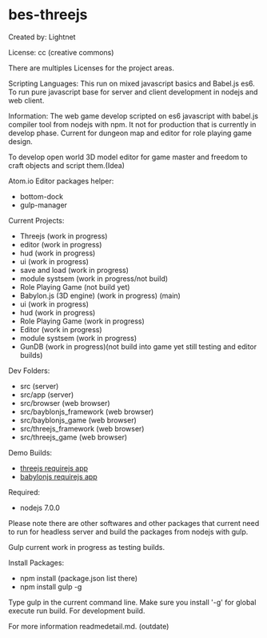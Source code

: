 # bes-threejs

Created by: Lightnet

License: cc (creative commons)

There are multiples Licenses for the project areas.

Scripting Languages: This run on mixed javascript basics and Babel.js es6. To run pure javascript base for server and client development in nodejs and web client.

Information: The web game develop scripted on es6 javascript with babel.js compiler tool from nodejs with npm. It not for production that is currently in develop phase. Current for dungeon map and editor for role playing game design.

To develop open world 3D model editor for game master and freedom to craft objects and script them.(Idea)

Atom.io Editor packages helper:
 * bottom-dock
 * gulp-manager

Current Projects:
 * Threejs (work in progress)
  * editor (work in progress)
  * hud (work in progress)
  * ui (work in progress)
  * save and load (work in progress)
  * module systsem (work in progress/not build)
  * Role Playing Game (not build yet)
 * Babylon.js (3D engine) (work in progress) (main)
  * ui (work in progress)
  * hud (work in progress)
  * Role Playing Game (work in progress)
  * Editor (work in progress)
  * module systsem (work in progress)
 * GunDB (work in progress)(not build into game  yet still testing and editor builds)

Dev Folders:
 * src (server)
 * src/app (server)
 * src/browser (web browser)
 * src/bayblonjs_framework (web browser)
 * src/bayblonjs_game (web browser)
 * src/threejs_framework (web browser)
 * src/threejs_game (web browser)
 
Demo Builds:
 
  * [threejs requirejs app](https://lightnet.github.io/bes-threejs/threejs_requirejs_app.html)
  * [babylonjs requirejs app](https://lightnet.github.io/bes-threejs/babylonjs_requirejs_app.html)

Required:
 * nodejs 7.0.0

 Please note there are other softwares and other packages that current need to run for headless server and build the packages from nodejs with gulp.

Gulp current work in progress as testing builds.

Install Packages:
 * npm install (package.json list there)
 * npm install gulp -g

Type gulp in the current command line. Make sure you install '-g' for global execute run build. For development build.

For more information readmedetail.md. (outdate)

